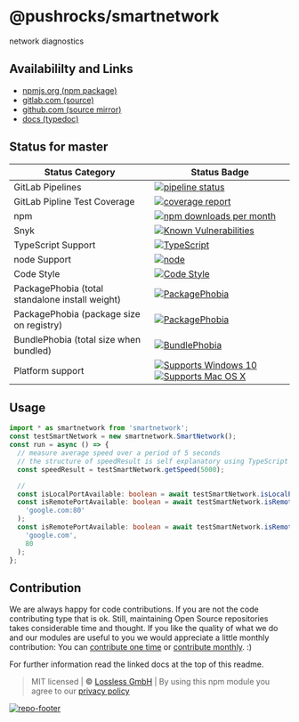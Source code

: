 # @pushrocks/smartnetwork
network diagnostics

## Availabililty and Links
* [npmjs.org (npm package)](https://www.npmjs.com/package/@pushrocks/smartnetwork)
* [gitlab.com (source)](https://gitlab.com/pushrocks/smartnetwork)
* [github.com (source mirror)](https://github.com/pushrocks/smartnetwork)
* [docs (typedoc)](https://pushrocks.gitlab.io/smartnetwork/)

## Status for master

Status Category | Status Badge
-- | --
GitLab Pipelines | [![pipeline status](https://gitlab.com/pushrocks/smartnetwork/badges/master/pipeline.svg)](https://lossless.cloud)
GitLab Pipline Test Coverage | [![coverage report](https://gitlab.com/pushrocks/smartnetwork/badges/master/coverage.svg)](https://lossless.cloud)
npm | [![npm downloads per month](https://badgen.net/npm/dy/@pushrocks/smartnetwork)](https://lossless.cloud)
Snyk | [![Known Vulnerabilities](https://badgen.net/snyk/pushrocks/smartnetwork)](https://lossless.cloud)
TypeScript Support | [![TypeScript](https://badgen.net/badge/TypeScript/>=%203.x/blue?icon=typescript)](https://lossless.cloud)
node Support | [![node](https://img.shields.io/badge/node->=%2010.x.x-blue.svg)](https://nodejs.org/dist/latest-v10.x/docs/api/)
Code Style | [![Code Style](https://badgen.net/badge/style/prettier/purple)](https://lossless.cloud)
PackagePhobia (total standalone install weight) | [![PackagePhobia](https://badgen.net/packagephobia/install/@pushrocks/smartnetwork)](https://lossless.cloud)
PackagePhobia (package size on registry) | [![PackagePhobia](https://badgen.net/packagephobia/publish/@pushrocks/smartnetwork)](https://lossless.cloud)
BundlePhobia (total size when bundled) | [![BundlePhobia](https://badgen.net/bundlephobia/minzip/@pushrocks/smartnetwork)](https://lossless.cloud)
Platform support | [![Supports Windows 10](https://badgen.net/badge/supports%20Windows%2010/yes/green?icon=windows)](https://lossless.cloud) [![Supports Mac OS X](https://badgen.net/badge/supports%20Mac%20OS%20X/yes/green?icon=apple)](https://lossless.cloud)

## Usage

```typescript
import * as smartnetwork from 'smartnetwork';
const testSmartNetwork = new smartnetwork.SmartNetwork();
const run = async () => {
  // measure average speed over a period of 5 seconds
  // the structure of speedResult is self explanatory using TypeScript (or the linked TypeDoc above)
  const speedResult = testSmartNetwork.getSpeed(5000);

  //
  const isLocalPortAvailable: boolean = await testSmartNetwork.isLocalPortAvailable(1234);
  const isRemotePortAvailable: boolean = await testSmartNetwork.isRemotePortAvailable(
    'google.com:80'
  );
  const isRemotePortAvailable: boolean = await testSmartNetwork.isRemotePortAvailable(
    'google.com',
    80
  );
};
```

## Contribution

We are always happy for code contributions. If you are not the code contributing type that is ok. Still, maintaining Open Source repositories takes considerable time and thought. If you like the quality of what we do and our modules are useful to you we would appreciate a little monthly contribution: You can [contribute one time](https://lossless.link/contribute-onetime) or [contribute monthly](https://lossless.link/contribute). :)

For further information read the linked docs at the top of this readme.

> MIT licensed | **&copy;** [Lossless GmbH](https://lossless.gmbh)
| By using this npm module you agree to our [privacy policy](https://lossless.gmbH/privacy)

[![repo-footer](https://lossless.gitlab.io/publicrelations/repofooter.svg)](https://maintainedby.lossless.com)
